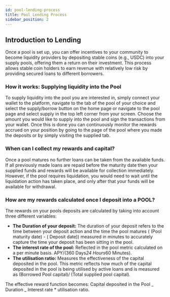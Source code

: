 ```yaml
---
id: pool-lending-process
title: Pool Lending Process
sidebar_position: 2
---
```


## Introduction to Lending

Once a pool is set up, you can offer incentives to your community to become liquidity providers by depositing stable coins (e.g., USDC) into your supply pools, offering them a return on their investment. This process allows stable coin holders to earn revenue with relatively low risk by providing secured loans to different borrowers.

### How it works: Supplying liquidity into the Pool

To supply liquidity into the pool you are interested in, simply connect your wallet to the platform, navigate to the tab of the pool of your choice and select the supply/borrow button on the home page or navigate to the pool page and select supply in the top left corner from your screen. Choose the amount you would like to supply into the pool and sign the transactions from your wallet. Once this is done you can continuously monitor the rewards accrued on your position by going to the page of the pool where you made the deposits or by simply visiting the supplied tab.

### When can I collect my rewards and capital?

Once a pool matures no further loans can be taken from the available funds. If all previously made loans are repaid before the maturity date then your supplied funds and rewards will be available for collection immediately. However, if the pool requires liquidation, you would need to wait until the liquidation action has taken place, and only after that your funds will be available for withdrawal.

### How are my rewards calculated once I deposit into a POOL?

The rewards on your pools deposits are calculated by taking into account three different variables:

- **The Duration of your deposit:** The duration of your deposit refers to the time between your deposit action and the time the pool matures ( (Pool maturity date) - ( Deposit date)) measured in minutes to accurately capture the time your deposit has been sitting in the pool.
- **The interest rate of the pool:** Reflected in the pool metric calculated on a per minute basis. APY/(360 Days*24 Hours*60 Minutes).
- **The utilisation ratio:** Measures the effectiveness of the capital deposited in the pool. This metric reflects how much of the capital deposited in the pool is being utilised by active loans and is measured as (Borrowed Pool capital)/ (Total supplied pool capital).

The effective reward function becomes: Capital deposited in the Pool _ Duration _ Interest rate \* utilisation ratio.
